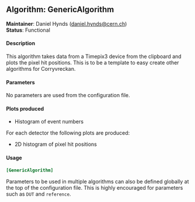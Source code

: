 ## Algorithm: GenericAlgorithm
**Maintainer**: Daniel Hynds (<daniel.hynds@cern.ch>)   
**Status**: Functional

#### Description
This algorithm takes data from a Timepix3 device from the clipboard and plots the pixel hit positions. This is to be a template to easy create other algorithms for Corryvreckan.

#### Parameters
No parameters are used from the configuration file.

#### Plots produced
* Histogram of event numbers

For each detector the following plots are produced:
* 2D histogram of pixel hit positions

#### Usage
```toml
[GenericAlgorithm]

```
Parameters to be used in multiple algorithms can also be defined globally at the top of the configuration file. This is highly encouraged for parameters such as `DUT` and `reference`.
